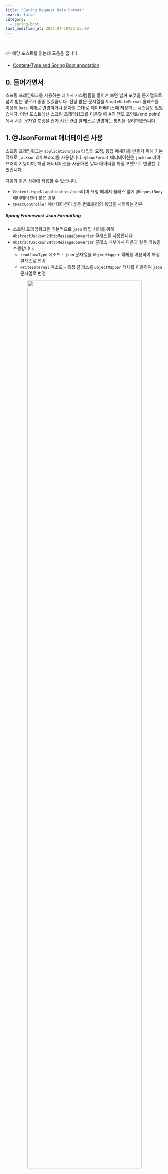 ```yaml
---
title: "Spring Request Date Format"
search: false
category:
  - spring-boot
last_modified_at: 2022-04-10T23:55:00
---
```


<br/>

👉 해당 포스트를 읽는데 도움을 줍니다.
- [Content-Type and Spring Boot annotation][content-type-and-spring-annotation-link]

## 0. 들어가면서

스프링 프레임워크를 사용하는 레거시 시스템들을 돌이켜 보면 날짜 포맷을 문자열으로 넘겨 받는 경우가 종종 있었습니다. 
전달 받은 문자열을 `SimpleDateFormat` 클래스를 이용해 `Date` 객체로 변경하거나 문자열 그대로 데이터베이스에 저장하는 시스템도 있었습니다. 
이번 포스트에선 스프링 프레임워크를 이용할 때 API 엔드 포인트(end point)에서 시간 문자열 포맷을 쉽게 시간 관련 클래스로 변경하는 방법을 정리하였습니다. 

## 1. @JsonFormat 애너테이션 사용

스프링 프레임워크는 `application/json` 타입의 요청, 응답 메세지를 만들기 위해 기본적으로 `jackson` 라이브러리를 사용합니다. 
`@JsonFormat` 애너테이션은 `jackson` 라이브러리 기능이며, 해당 애너테이션을 사용하면 날짜 데이터를 특정 포맷으로 변경할 수 있습니다. 

다음과 같은 상황에 적용할 수 있습니다. 
- `Content-type`이 `application/json`이며 요청 메세지 클래스 앞에 `@RequestBody` 애너테이션이 붙은 경우
- `@RestController` 애너테이션이 붙은 컨트롤러의 응답을 처리하는 경우

##### Spring Framework Json Formatting
- 스프링 프레임워크은 기본적으로 `json` 타입 처리를 위해 `AbstractJackson2HttpMessageConverter` 클래스를 사용합니다.
- `AbstractJackson2HttpMessageConverter` 클래스 내부에서 다음과 같은 기능을 수행합니다.
    - `readJavaType` 메소드 - `json` 문자열을 `ObjectMapper` 객체를 이용하여 특정 클래스로 변경
    - `writeInternal` 메소드 - 특정 클래스를 `ObjectMapper` 객체를 이용하여 `json` 문자열로 변경

<p align="center">
  <img src="/images/spring-request-date-format-1.JPG" width="85%" class="image__border">
</p>

### 1.1. 구현 코드

- `JacksonRequest` 클래스
    - `@RequestBody` 애너테이션이 붙어서 요청 메세지를 해당 클래스를 통해 전달받습니다. 
    - `"yyyy-MM-dd HH:mm:ss.SSS"` 문자열 날짜 포맷을 `java.util.Date` 클래스로 전달받습니다.
    - `"yyyy-MM-dd HH:mm:ss.SSS"` 문자열 날짜 포맷을 `java.sql.Timestamp` 클래스로 전달받습니다.
    - `"yyyy-MM-dd HH:mm:ss.SSS"` 문자열 날짜 포맷을 `java.time.LocalDateTime` 클래스로 전달받습니다.
- `JacksonResponse` 클래스
    - `@RestController` 애너테이션이 붙은 컨트롤러 클래스의 리턴 값이므로 `json` 형태로 응답합니다.
    - `java.util.Date` 객체를 `"yyyy-MM-dd HH:mm:ss.SSS"` 문자열 날짜 포맷으로 응답합니다.
        - 미지정 시 `long`
    - `java.sql.Timestamp` 객체를 `"yyyy-MM-dd HH:mm:ss.SSS"` 문자열 날짜 포맷으로 응답합니다.
        - 미지정 시 `long`
    - `java.time.LocalDateTime` 객체를 `"yyyy-MM-dd HH:mm:ss.SSS"` 문자열 날짜 포맷으로 응답합니다.
        - 미지정 시 `"yyyy-MM-dd'T'HH:mm:ss.SSS"`

```java
package action.in.blog.controller;

import com.fasterxml.jackson.annotation.JsonFormat;
import lombok.*;
import org.springframework.web.bind.annotation.PostMapping;
import org.springframework.web.bind.annotation.RequestBody;
import org.springframework.web.bind.annotation.RestController;

import java.sql.Timestamp;
import java.time.LocalDateTime;
import java.util.Date;

@RestController
public class JacksonController {

    private static final String datePattern = "yyyy-MM-dd HH:mm:ss.SSS";

    @Getter
    @Setter
    @NoArgsConstructor
    public static class JacksonRequest {
        @JsonFormat(pattern = datePattern)
        private Date date;
        @JsonFormat(pattern = datePattern)
        private Timestamp timestamp;
        @JsonFormat(pattern = datePattern)
        private LocalDateTime localDateTime;
    }

    @Getter
    @NoArgsConstructor
    @AllArgsConstructor
    @Builder
    public static class JacksonResponse {
        @JsonFormat(pattern = datePattern)
        private Date date;
        @JsonFormat(pattern = datePattern)
        private Timestamp timestamp;
        @JsonFormat(pattern = datePattern)
        private LocalDateTime localDateTime;
    }

    @PostMapping("/jackson")
    public JacksonResponse getJacksonDto(@RequestBody JacksonRequest request) {
        return JacksonResponse.builder()
                .date(request.getDate())
                .timestamp(request.getTimestamp())
                .localDateTime(request.getLocalDateTime())
                .build();
    }
}
```

### 1.2. 테스트 코드

- `Content-Type`을 `application/json`.
- 요청 메세지 데이터를 `ObjectMapper` 객체를 이용해 `json` 문자열 값으로 변경합니다.
    - 날짜, 시간을 `"yyyy-MM-dd HH:mm:ss.SSS"` 형태의 문자열로 전달합니다.
- 응답 메세지에 `"yyyy-MM-dd HH:mm:ss.SSS"` 형태의 문자열로 전달했던 데이터가 그대로 반환되었는지 확인합니다.

```java
package action.in.blog.controller;

import com.fasterxml.jackson.databind.ObjectMapper;
import org.junit.jupiter.api.Test;
import org.springframework.http.MediaType;
import org.springframework.test.web.servlet.MockMvc;
import org.springframework.test.web.servlet.setup.MockMvcBuilders;

import java.util.HashMap;
import java.util.Map;

import static org.hamcrest.Matchers.equalTo;
import static org.springframework.test.web.servlet.request.MockMvcRequestBuilders.post;
import static org.springframework.test.web.servlet.result.MockMvcResultMatchers.jsonPath;

public class JacksonControllerTests {

    @Test
    void givenStringDateFormat_whenGetJacksonDto_thenReturnJacksonResponse() throws Exception {

        Map<String, Object> requestBody = new HashMap<>();
        requestBody.put("date", "2022-04-10 10:25:00.000");
        requestBody.put("timestamp", "2022-04-10 10:25:00.000");
        requestBody.put("localDateTime", "2022-04-10 10:25:00.000");

        ObjectMapper objectMapper = new ObjectMapper();

        MockMvc mockMvc = MockMvcBuilders.standaloneSetup(new JacksonController()).build();

        mockMvc.perform(
                        post("/jackson")
                                .contentType(MediaType.APPLICATION_JSON)
                                .content(objectMapper.writeValueAsString(requestBody))
                )
                .andExpect(jsonPath("$.date", equalTo("2022-04-10 10:25:00.000")))
                .andExpect(jsonPath("$.timestamp", equalTo("2022-04-10 10:25:00.000")))
                .andExpect(jsonPath("$.localDateTime", equalTo("2022-04-10 10:25:00.000")));
    }
}
```

### 1.3. 응답 결과

```
% curl -X POST --header "Content-type: application/json" --header "X-USER-HEADER: NORMAL" --data "{\"date\": \"2022-04-10 10:25:00.000\", \"timestamp\": \"2022-04-10 10:25:00.000\", \"localDateTime\": \"2022-04-10 10:25:00.000\"}" http://localhost:8080/jackson | jq .

  % Total    % Received % Xferd  Average Speed   Time    Time     Time  Current
                                 Dload  Upload   Total   Spent    Left  Speed
100   233    0   114  100   119   9186   9589 --:--:-- --:--:-- --:--:--  113k
{
  "date": "2022-04-10 10:25:00.000",
  "timestamp": "2022-04-10 10:25:00.000",
  "localDateTime": "2022-04-10 10:25:00.000"
}
```

## 2. @DateTimeFormat 애너테이션 사용

`@DateTimeFormat` 애너테이션은 스프링 프레임워크에서 제공하고, 해당 애너테이션을 사용하면 날짜, 시간 형태를 쉽게 변경할 수 있습니다. 

다음과 같은 상황에 적용할 수 있습니다. 
- URL 뒤에 붙는 질의(query)에 날짜 형태의 문자열을 전달받는 경우
- 요청 메세지 클래스에 `@ModelAttribute` 애너테이션이 붙은 경우
    - 컨트롤러에서 별도 애너테이션 없이 클래스로 요청 메세지를 받는 경우 `@ModelAttribute` 애너테이션이 붙은 것과 동일합니다.
    - `Content-Type: application/x-www-form-urlencoded`인 경우 요청 메세지에 `@ModelAttribute` 애너테이션을 붙여 처리합니다.

##### Spring Framework DateTimeFormat 
- `URL`에 붙는 key-value 형태의 질의는 `AbstractNamedValueMethodArgumentResolver` 클래스 `resolveArgument` 메소드에 의해 처리됩니다.
- `@ModelAttribute` 애너테이션이 붙은 요청 메세지인 경우 `ModelAttributeMethodProcessor` 클래스 `resolveArgument` 메소드에 의해 처리됩니다.

<p align="center">
  <img src="/images/spring-request-date-format-2.JPG" width="85%" class="image__border">
</p>

### 2.1. 구현 코드

- `@DateTimeFormat` 애너테이션은 문자열을 `java.sql.Timestamp` 타입으로 변환 시 에러가 발생합니다.
- `requestParam` 메소드
    - URL 뒤에 붙은 key-value 형태의 질의를 통해 전달받는 데이터를 처리합니다.
- `modelAttribute` 메소드
    - URL 뒤에 붙은 key-value 형태의 질의를 통해 전달받는 데이터를 처리합니다.
    - `form` 태그를 통해 전달받는 요청 메세지를 처리합니다. 

```java
package action.in.blog.controller;

import com.fasterxml.jackson.annotation.JsonFormat;
import lombok.*;
import org.springframework.format.annotation.DateTimeFormat;
import org.springframework.web.bind.annotation.*;

import java.sql.Timestamp;
import java.time.LocalDateTime;
import java.util.Date;

@RestController
public class DateTimeFormatController {

    private static final String datePattern = "yyyy-MM-dd HH:mm:ss.SSS";

    @Getter
    @Setter
    public static class ModelAttributeDto {
        @DateTimeFormat(pattern = datePattern)
        private Date date;
        @DateTimeFormat(pattern = datePattern)
        private LocalDateTime localDateTime;
    }

    @Getter
    @NoArgsConstructor
    @AllArgsConstructor
    @Builder
    public static class JacksonResponse {
        @JsonFormat(pattern = datePattern, timezone = "Asia/Seoul")
        private Date date;
        @JsonFormat(pattern = datePattern, timezone = "Asia/Seoul")
        private LocalDateTime localDateTime;
    }

    @GetMapping("/request-param")
    public JacksonResponse requestParam(
            @DateTimeFormat(pattern = datePattern)
            @RequestParam("date") Date date,
            @DateTimeFormat(pattern = datePattern)
            @RequestParam("localDateTime") LocalDateTime localDateTime) {
        return JacksonResponse.builder()
                .date(date)
                .localDateTime(localDateTime)
                .build();
    }

    @PostMapping("/model-attribute")
    public JacksonResponse modelAttribute(@ModelAttribute ModelAttributeDto modelAttributeDto) {
        return JacksonResponse.builder()
                .date(modelAttributeDto.getDate())
                .localDateTime(modelAttributeDto.getLocalDateTime())
                .build();
    }
}
```

### 2.2. 테스트 코드

- `requestParam` 메소드 테스트
    - 날짜 형태 문자열을 요청 파라미터로 추가합니다.
    - 전달한 날짜를 그대로 응답으로 전달해주는지 확인합니다. 
- `modelAttribute` 메소드 테스트
    - `Content-type`을 `application/x-www-form-urlencoded`으로 지정합니다.
    - 날짜 형태 문자열을 요청 파라미터로 추가합니다.
    - 전달한 날짜를 그대로 응답으로 전달해주는지 확인합니다.

```java
package action.in.blog.controller;

import org.junit.jupiter.api.Test;
import org.springframework.http.MediaType;
import org.springframework.test.web.servlet.MockMvc;
import org.springframework.test.web.servlet.setup.MockMvcBuilders;

import static org.hamcrest.Matchers.equalTo;
import static org.springframework.test.web.servlet.request.MockMvcRequestBuilders.get;
import static org.springframework.test.web.servlet.request.MockMvcRequestBuilders.post;
import static org.springframework.test.web.servlet.result.MockMvcResultMatchers.jsonPath;

public class DateTimeFormatControllerTests {

    @Test
    void givenStringDateFormat_whenRequestParam_thenReturnJacksonResponse() throws Exception {

        MockMvc mockMvc = MockMvcBuilders.standaloneSetup(new DateTimeFormatController()).build();

        mockMvc.perform(
                        get("/request-param")
                                .param("date", "2022-04-10 10:25:00.000")
                                .param("localDateTime", "2022-04-10 10:25:00.000")
                )
                .andExpect(jsonPath("$.date", equalTo("2022-04-10 10:25:00.000")))
                .andExpect(jsonPath("$.localDateTime", equalTo("2022-04-10 10:25:00.000")));
    }

    @Test
    void givenStringDateFormat_whenModelAttribute_thenReturnJacksonResponse() throws Exception {

        MockMvc mockMvc = MockMvcBuilders.standaloneSetup(new DateTimeFormatController()).build();

        mockMvc.perform(
                        post("/model-attribute")
                                .contentType(MediaType.APPLICATION_FORM_URLENCODED)
                                .param("date", "2022-04-10 10:25:00.000")
                                .param("localDateTime", "2022-04-10 10:25:00.000")
                )
                .andExpect(jsonPath("$.date", equalTo("2022-04-10 10:25:00.000")))
                .andExpect(jsonPath("$.localDateTime", equalTo("2022-04-10 10:25:00.000")));
    }
}
```

### 2.3. 응답 결과

- `/request-param` 경로로 요청을 보냅니다. 
- URL 뒤에 요청 파라미터를 전달합니다.

```
% curl "http://localhost:8080/request-param?date=2020-04-10%2010:25:00.000&localDateTime=2020-04-10%2010:25:00.000" | jq .
  % Total    % Received % Xferd  Average Speed   Time    Time     Time  Current
                                 Dload  Upload   Total   Spent    Left  Speed
100    76    0    76    0     0   5713      0 --:--:-- --:--:-- --:--:-- 38000
{
  "date": "2020-04-10 10:25:00.000",
  "localDateTime": "2020-04-10 10:25:00.000"
}
```

- `/model-attribute` 경로로 요청을 보냅니다. 
- URL 뒤에 요청 파라미터를 전달합니다.

```
curl -X POST "http://localhost:8080/model-attribute?date=2020-04-10%2010:25:00.000&localDateTime=2020-04-10%2010:25:00.000" | jq . 
  % Total    % Received % Xferd  Average Speed   Time    Time     Time  Current
                                 Dload  Upload   Total   Spent    Left  Speed
100    76    0    76    0     0   5748      0 --:--:-- --:--:-- --:--:-- 38000
{
  "date": "2020-04-10 10:25:00.000",
  "localDateTime": "2020-04-10 10:25:00.000"
}
```

- `/model-attribute` 경로로 요청을 보냅니다. 
- `Content-type: x-www-form-urlencoded`으로 지정합니다.
- 요청 메세지를 key-value 형태로 전달합니다.

```
curl -X POST -H "Content-type: application/x-www-form-urlencoded" -d "date=2022-04-10+10:25:00.000&localDateTime=2022-04-10+10:25:00.000"  "http://localhost:8080/model-attribute" | jq .
  % Total    % Received % Xferd  Average Speed   Time    Time     Time  Current
                                 Dload  Upload   Total   Spent    Left  Speed
100   142    0    76  100    66   5937   5156 --:--:-- --:--:-- --:--:-- 71000
{
  "date": "2022-04-10 10:25:00.000",
  "localDateTime": "2022-04-10 10:25:00.000"
}
```


#### TEST CODE REPOSITORY
- <https://github.com/Junhyunny/blog-in-action/tree/master/2022-04-10-spring-request-data-format>

#### REFERENCE
- <https://jojoldu.tistory.com/361>
- <https://stackoverflow.com/questions/37871033/spring-datetimeformat-configuration-for-java-time>

[content-type-and-spring-annotation-link]: https://junhyunny.github.io/information/spring-boot/javascript/content-type-and-spring-annotation/

